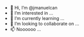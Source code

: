- 👋 Hi, I’m @jmanuelcan
- 👀 I’m interested in ...
- 🌱 I’m currently learning ...
- 💞️ I’m looking to collaborate on ...
- 📫 Noooooo ...

<!---
jmanuelcan/jmanuelcan is a ✨ special ✨ repository because its `README.md` (this file) appears on your GitHub profile.
You can click the Preview link to take a look at your changes.
--->
